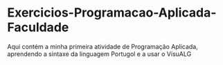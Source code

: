 # Exercicios-Programacao-Aplicada-Faculdade
Aqui contém a minha primeira atividade de Programação Aplicada, aprendendo a sintaxe da linguagem Portugol e a usar o VisuALG

